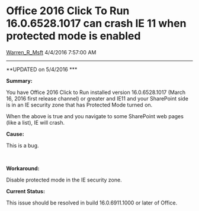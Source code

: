 <div id="page">

# Office 2016 Click To Run 16.0.6528.1017 can crash IE 11 when protected mode is enabled

[Warren\_R\_Msft](https://social.msdn.microsoft.com/profile/Warren_R_Msft)
4/4/2016 7:57:00 AM

-----

<div id="content">

\*\*UPDATED on 5/4/2016 \*\*\*

**Summary:**

You have Office 2016 Click to Run installed version 16.0.6528.1017
(March 16, 2016 first release channel) or greater and IE11 and your
SharePoint side is in an IE security zone that has Protected Mode turned
on.

When the above is true and you navigate to some SharePoint web pages
(like a list), IE will crash.

**Cause:**

This is a bug.

 

**Workaround:**

Disable protected mode in the IE security zone.

**Current Status:**

This issue should be resolved in build 16.0.6911.1000 or later of
Office.

</div>

</div>
